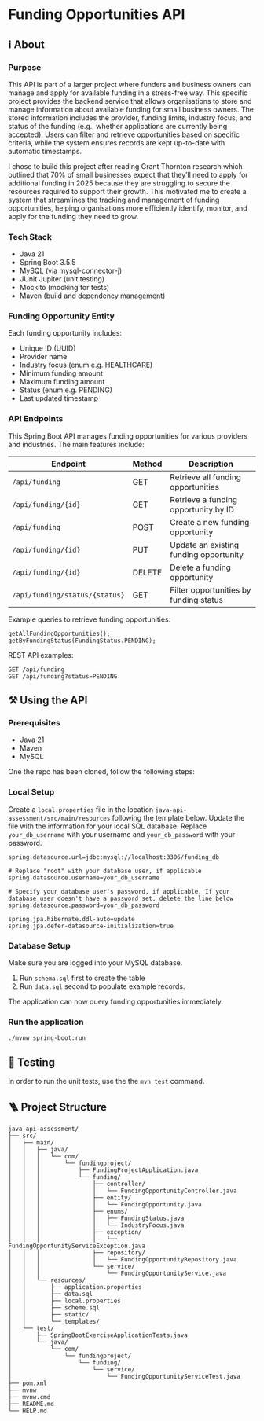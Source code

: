 # Funding Opportunities API 

## ℹ About

### Purpose

This API is part of a larger project where funders and business owners can manage and apply for available funding in a stress-free way. This specific project provides the backend service that allows organisations to store and manage information about available funding for small business owners. The stored information includes the provider, funding limits, industry focus, and status of the funding (e.g., whether applications are currently being accepted). Users can filter and retrieve opportunities based on specific criteria, while the system ensures records are kept up-to-date with automatic timestamps.

I chose to build this project after reading Grant Thornton research which outlined that 70% of small businesses expect that they’ll need to apply for additional funding in 2025 because they are struggling to secure the resources required to support their growth. This motivated me to create a system that streamlines the tracking and management of funding opportunities, helping organisations more efficiently identify, monitor, and apply for the funding they need to grow.

### Tech Stack

- Java 21
- Spring Boot 3.5.5
- MySQL (via mysql-connector-j)
- JUnit Jupiter (unit testing)
- Mockito (mocking for tests)
- Maven (build and dependency management)

### Funding Opportunity Entity

Each funding opportunity includes:

- Unique ID (UUID)
- Provider name
- Industry focus (enum e.g. HEALTHCARE)
- Minimum funding amount 
- Maximum funding amount
- Status (enum e.g. PENDING)
- Last updated timestamp

### API Endpoints

This Spring Boot API manages funding opportunities for various providers and industries. The main features include:

| Endpoint                       | Method | Description                            |
| ------------------------------ | ------ | -------------------------------------- |
| `/api/funding`                 | GET    | Retrieve all funding opportunities     |
| `/api/funding/{id}`            | GET    | Retrieve a funding opportunity by ID   |
| `/api/funding`                 | POST   | Create a new funding opportunity       |
| `/api/funding/{id}`            | PUT    | Update an existing funding opportunity |
| `/api/funding/{id}`            | DELETE | Delete a funding opportunity           |
| `/api/funding/status/{status}` | GET    | Filter opportunities by funding status |


Example queries to retrieve funding opportunities:
```
getAllFundingOpportunities();
getByFundingStatus(FundingStatus.PENDING);
```

REST API examples: 
```
GET /api/funding
GET /api/funding?status=PENDING
```

## ⚒️ Using the API 

### Prerequisites

- Java 21
- Maven
- MySQL

One the repo has been cloned, follow the following steps:

### Local Setup

Create a `local.properties` file in the location `java-api-assessment/src/main/resources` following the template below. Update the file with the information for your local SQL database. Replace `your_db_username` with your username and `your_db_password` with your password. 

```
spring.datasource.url=jdbc:mysql://localhost:3306/funding_db

# Replace "root" with your database user, if applicable
spring.datasource.username=your_db_username

# Specify your database user's password, if applicable. If your database user doesn't have a password set, delete the line below
spring.datasource.password=your_db_password

spring.jpa.hibernate.ddl-auto=update
spring.jpa.defer-datasource-initialization=true
```

### Database Setup

Make sure you are logged into your MySQL database.

1. Run `schema.sql` first to create the table
2. Run `data.sql` second to populate example records.

The application can now query funding opportunities immediately.


### Run the application

```./mvnw spring-boot:run```

## 🧪 Testing

In order to run the unit tests, use the the `mvn test` command.

## 🪜 Project Structure

```
java-api-assessment/
├── src/
│   ├── main/
│   │   ├── java/
│   │   │   └── com/
│   │   │       └── fundingproject/
│   │   │           ├── FundingProjectApplication.java
│   │   │           └── funding/
│   │   │               ├── controller/
│   │   │               │   └── FundingOpportunityController.java
│   │   │               ├── entity/
│   │   │               │   └── FundingOpportunity.java
│   │   │               ├── enums/
│   │   │               │   ├── FundingStatus.java
│   │   │               │   └── IndustryFocus.java
│   │   │               ├── exception/
│   │   │               │   └── FundingOpportunityServiceException.java
│   │   │               ├── repository/
│   │   │               │   └── FundingOpportunityRepository.java
│   │   │               └── service/
│   │   │                   └── FundingOpportunityService.java
│   │   └── resources/
│   │       ├── application.properties
│   │       ├── data.sql
│   │       ├── local.properties
│   │       ├── scheme.sql
│   │       ├── static/
│   │       └── templates/
│   └── test/
│       ├── SpringBootExerciseApplicationTests.java
│       └── java/
│           └── com/
│               └── fundingproject/
│                   └── funding/
│                       └── service/
│                           └── FundingOpportunityServiceTest.java
├── pom.xml
├── mvnw
├── mvnw.cmd
├── README.md
└── HELP.md
```